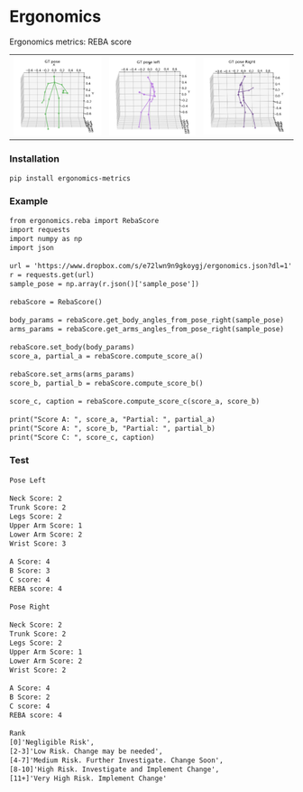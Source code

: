 # Ergonomics
Ergonomics metrics: REBA score

<table class="tg">

  <tr>
    <th class="tg-baqh"><img src="./Resources/pose.png"></th>
    <th class="tg-baqh"><img src="./Resources/pose_left.png"></th>
    <th class="tg-baqh"><img src="./Resources/pose_right.png"></th>
  </tr>
  
</table>


### Installation

```
pip install ergonomics-metrics
```

### Example

```
from ergonomics.reba import RebaScore
import requests
import numpy as np
import json

url = 'https://www.dropbox.com/s/e72lwn9n9gkoygj/ergonomics.json?dl=1'
r = requests.get(url)
sample_pose = np.array(r.json()['sample_pose'])

rebaScore = RebaScore()

body_params = rebaScore.get_body_angles_from_pose_right(sample_pose)
arms_params = rebaScore.get_arms_angles_from_pose_right(sample_pose)

rebaScore.set_body(body_params)
score_a, partial_a = rebaScore.compute_score_a()

rebaScore.set_arms(arms_params)
score_b, partial_b = rebaScore.compute_score_b()

score_c, caption = rebaScore.compute_score_c(score_a, score_b)

print("Score A: ", score_a, "Partial: ", partial_a)
print("Score A: ", score_b, "Partial: ", partial_b)
print("Score C: ", score_c, caption)

```

### Test


```
Pose Left

Neck Score: 2
Trunk Score: 2
Legs Score: 2
Upper Arm Score: 1
Lower Arm Score: 2
Wrist Score: 3

A Score: 4
B Score: 3
C score: 4
REBA score: 4

Pose Right

Neck Score: 2
Trunk Score: 2
Legs Score: 2
Upper Arm Score: 1
Lower Arm Score: 2
Wrist Score: 2

A Score: 4
B Score: 2
C score: 4
REBA score: 4

Rank
[0]'Negligible Risk',
[2-3]'Low Risk. Change may be needed',
[4-7]'Medium Risk. Further Investigate. Change Soon',
[8-10]'High Risk. Investigate and Implement Change',
[11+]'Very High Risk. Implement Change'
```

